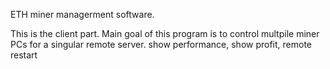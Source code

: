 ETH miner managerment software.

This is the client part.
Main goal of this program is to control multpile miner PCs for a singular remote server.
show performance, show profit, remote restart
